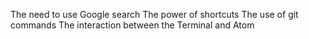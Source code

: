 The need to use Google search
The power of shortcuts
The use of git commands
The interaction between the Terminal and Atom
